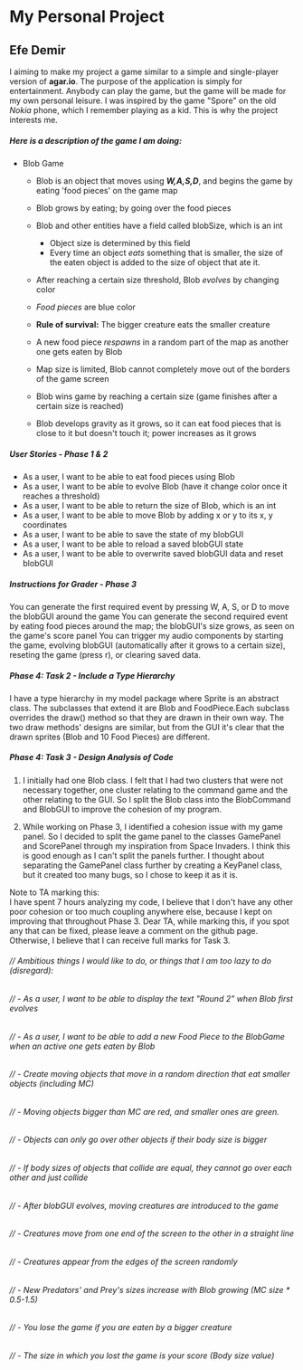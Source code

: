 # My Personal Project

## Efe Demir


I aiming to make my project a game similar to a simple and single-player version of **agar.io**. The purpose of the 
application is simply for entertainment. Anybody can play the game, but the game will be made for my own personal 
leisure. I was inspired by the game "Spore" on the old *Nokia* phone, which I remember playing as a kid. 
This is why the project interests me.

##### Here is a description of the game I am doing:
-  Blob Game
    - Blob is an object that moves using ***W,A,S,D***, and begins the game by eating 'food pieces' on the game map
    - Blob grows by eating; by going over the food pieces
       
    - Blob and other entities have a field called blobSize, which is an int
        - Object size is determined by this field
        - Every time an object *eats* something that is smaller, the size of the eaten object is added to the size of
          object that ate it.
    - After reaching a certain size threshold, Blob *evolves* by changing color
    - *Food pieces* are blue color
    - **Rule of survival:** The bigger creature eats the smaller creature
    - A new food piece *respawns* in a random part of the map as another one gets eaten by Blob
    - Map size is limited, Blob cannot completely move out of the borders of the game screen
    - Blob wins game by reaching a certain size (game finishes after a certain size is reached)
    - Blob develops gravity as it grows, so it can eat food pieces that is close to it but doesn't touch it; power 
    increases as it grows

    
    
    
##### User Stories - Phase 1 & 2
-  As a user, I want to be able to eat food pieces using Blob
-  As a user, I want to be able to evolve Blob (have it change color once it reaches a threshold)
-  As a user, I want to be able to return the size of Blob, which is an int
-  As a user, I want to be able to move Blob by adding x or y to its x, y coordinates
-  As a user, I want to be able to save the state of my blobGUI
-  As a user, I want to be able to reload a saved blobGUI state
-  As a user, I want to be able to overwrite saved blobGUI data and reset blobGUI 

##### Instructions for Grader - Phase 3
You can generate the first required event by pressing W, A, S, or D to move the blobGUI around the game
You can generate the second required event by eating food pieces around the map; the blobGUI's size grows, as seen on 
the game's score panel
You can trigger my audio components by starting the game, evolving blobGUI (automatically after it grows to a certain
size), reseting the game (press r), or clearing saved data.

##### Phase 4: Task 2 - Include a Type Hierarchy
I have a type hierarchy in my model package where Sprite is an abstract class. The subclasses that extend it are Blob 
and FoodPiece.Each subclass overrides the draw() method so that they are drawn in their own way. The two draw methods' 
designs are similar, but from the GUI it's clear that the drawn sprites (Blob and 10 Food Pieces) are different.

##### Phase 4: Task 3 - Design Analysis of Code
1) I initially had one Blob class. I felt that I had two clusters that were not necessary together, one cluster relating
   to the command game and the other relating to the GUI. So I split the Blob class into the BlobCommand and BlobGUI to 
   improve the cohesion of my program.
   
2) While working on Phase 3, I identified a cohesion issue with my game panel. So I decided to split the game panel to
   the classes GamePanel and ScorePanel through my inspiration from Space Invaders. I think this is good enough as 
   I can't split the panels further. I thought about separating the GamePanel class further by creating a KeyPanel 
   class, but it created too many bugs, so I chose to keep it as it is. 
   
Note to TA marking this:   
I have spent 7 hours analyzing my code, I believe that I don't have any other poor cohesion or too much coupling
anywhere else, because I kept on improving that throughout Phase 3. Dear TA, while marking this, if you spot any
that can be fixed, please leave a comment on the github page. Otherwise, I believe that I can receive full marks for
Task 3.  



###### // Ambitious things I would like to do, or things that I am too lazy to do (disregard):

###### // -  As a user, I want to be able to display the text "Round 2" when Blob first evolves

###### // -  As a user, I want to be able to add a new Food Piece to the BlobGame when an active one gets eaten by Blob

###### // - Create moving objects that move in a random direction that eat smaller objects (including MC) 
###### // - Moving objects bigger than MC are red, and smaller ones are green. 
###### // - Objects can only go over other objects if their body size is bigger
###### // - If body sizes of objects that collide are equal, they cannot go over each other and just collide
###### // - After blobGUI evolves, moving creatures are introduced to the game
###### // - Creatures move from one end of the screen to the other in a straight line
###### // - Creatures appear from the edges of the screen randomly
###### // - New Predators' and Prey's sizes increase with Blob growing (MC size * 0.5-1.5)
###### // - You lose the game if you are eaten by a bigger creature
###### // - The size in which you lost the game is your score (Body size value)
 